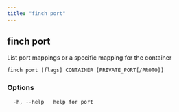 ```yaml
---
title: "finch port"
---
```


## finch port

List port mappings or a specific mapping for the container

```
finch port [flags] CONTAINER [PRIVATE_PORT[/PROTO]]
```

### Options

```
  -h, --help   help for port
```
